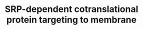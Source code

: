 ---
annotations:
- type: Pathway Ontology
  value: mRNA nuclear export pathway
authors:
- ReactomeTeam
- Anwesha
- Fehrhart
description: The process for translation of a protein destined for the endoplasmic
  reticulum (ER) branches from the canonical cytoslic translation process at the point
  when a nascent polypeptide containing a hydrophobic signal sequence is exposed on
  the surface of the cytosolic ribosome:mRNA:peptide complex. The signal sequence
  mediates the interaction of this complex with a cytosolic signal recognition particle
  (SRP) to form a complex which in turn docks with an SRP receptor complex on the
  ER membrane. There the ribosome complex is transferred from the SRP complex to a
  translocon complex embedded in the ER membrane and reoriented so that the nascent
  polypeptide protrudes through a pore in the translocon into the ER lumen. Translation,
  which had been halted by SRP binding, now resumes, the signal peptide is cleaved
  from the polypeptide, and elongation proceeds, with the growing polypeptide oriented
  into the ER lumen.  View original pathway at [http://www.reactome.org/PathwayBrowser/#DIAGRAM=1799339
  Reactome].
last-edited: 2021-01-25
organisms:
- Homo sapiens
redirect_from:
- /index.php/Pathway:WP2737
- /instance/WP2737
schema-jsonld:
- '@context': https://schema.org/
  '@id': https://wikipathways.github.io/pathways/WP2737.html
  '@type': Dataset
  creator:
    '@type': Organization
    name: WikiPathways
  description: The process for translation of a protein destined for the endoplasmic
    reticulum (ER) branches from the canonical cytoslic translation process at the
    point when a nascent polypeptide containing a hydrophobic signal sequence is exposed
    on the surface of the cytosolic ribosome:mRNA:peptide complex. The signal sequence
    mediates the interaction of this complex with a cytosolic signal recognition particle
    (SRP) to form a complex which in turn docks with an SRP receptor complex on the
    ER membrane. There the ribosome complex is transferred from the SRP complex to
    a translocon complex embedded in the ER membrane and reoriented so that the nascent
    polypeptide protrudes through a pore in the translocon into the ER lumen. Translation,
    which had been halted by SRP binding, now resumes, the signal peptide is cleaved
    from the polypeptide, and elongation proceeds, with the growing polypeptide oriented
    into the ER lumen.  View original pathway at [http://www.reactome.org/PathwayBrowser/#DIAGRAM=1799339
    Reactome].
  keywords:
  - 'RPL38 '
  - 'RPS3A '
  - 'RPS10 '
  - 'SSR3 '
  - 'RPS23 '
  - 'RPS13 '
  - 'RPS21 '
  - 'RPL7 '
  - 'RPS12 '
  - 'RPL36 '
  - 'RPL34 '
  - 'RPL36AL '
  - 'SEC61A2 '
  - 'RPL14 '
  - 'RPS27L '
  - 'RPL17 '
  - 'RPL4 '
  - 'RPL41 '
  - 'RPL37A '
  - 'SRP19 '
  - 'RPL13 '
  - cleaved
  - 'RPS4Y1 '
  - Signal Recognition
  - '28S rRNA '
  - 'RPS24 '
  - 'RPS2 '
  - 'RPL9 '
  - 'SPCS3 '
  - 'RPS6 '
  - 'SEC61B '
  - 'SEC61A1 '
  - 'RPL22L1 '
  - 'DDOST '
  - 'SRP14 '
  - 'RPL18A '
  - 'RPL5 '
  - 'RPL3 '
  - 'RPL3L '
  - 80S ribosome
  - 'RPS20 '
  - 'RPS4X '
  - 'RPS25 '
  - 'SRP72 '
  - 'RPL12 '
  - SRP receptor
  - 'RPL23 '
  - 'mRNA '
  - 'RPS17 '
  - 'RPL35A '
  - 'RPL13A '
  - 'RPL10 '
  - '5S rRNA '
  - 'RPS26 '
  - 'RPN1 '
  - 'SSR4 '
  - 'RPS4Y2 '
  - receptor:SRP:ribosome:polypeptide+signal
  - 'RPL39 '
  - 'RPL6 '
  - 'RPL7A '
  - 'RPL21 '
  - 'SRPR '
  - 'RPS8 '
  - Translocon:TRAP
  - 'SRP68 '
  - 'RPL24 '
  - 'SEC61G '
  - 'RPL15 '
  - 'RPL37 '
  - 'RPS5 '
  - 'RPL22 '
  - 'SPCS2 '
  - 'RPL18 '
  - '5.8S rRNA '
  - 'RPS18 '
  - '7SL RNA (ENST00000410707) '
  - 'RPL40 '
  - 'RPL29 '
  - 'RPL39L '
  - polypeptide:Translocon
  - 'RPLP1 '
  - 'FAU '
  - 'RPL19 '
  - Signal Peptidase
  - 'RPS15A '
  - 'SEC11C '
  - 'SRPRB '
  - polypeptide+signal:Translocon
  - 'RPL30 '
  - 'RPL27 '
  - SRP
  - 'SSR1 '
  - ribosome:mRNA:polypeptide+signal
  - 'nascent polypeptide with signal sequence '
  - 'RPS15 '
  - 'RPS29 '
  - 'RPS27A(77-156) '
  - 'SSR2 '
  - 'RPL28 '
  - Particle
  - 'RPL26L1 '
  - 'SPCS1 '
  - 'RPS3 '
  - 'RPL10A '
  - 'RPL10L '
  - '7SL RNA (ENST00000410687) '
  - 'SRP54 '
  - 'RPL27A '
  - 'SEC11A '
  - mRNA
  - 'RPS28 '
  - '18S rRNA '
  - 'RPSA '
  - 'RPLP2 '
  - 'RPL35 '
  - 'RPL31 '
  - 'RPL23A '
  - 'RPL26 '
  - 'RPS11 '
  - 'cleaved nascent polypeptide '
  - 'RPN2 '
  - 'RPL32 '
  - 'RPL36A '
  - 'RPS7 '
  - 'RPL8 '
  - 'RPS19 '
  - SRP:polypeptide+signal:ribosome
  - 'RPS14 '
  - signal peptide
  - 'RPS27 '
  - 'RPLP0 '
  - 'RPS9 '
  - 'RPS16 '
  - 'TRAM1 '
  - 'RPL11 '
  - 'SRP9 '
  license: CC0
  name: SRP-dependent cotranslational protein targeting to membrane
seo: CreativeWork
title: SRP-dependent cotranslational protein targeting to membrane
wpid: WP2737
---